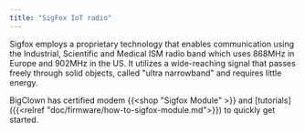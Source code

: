 ```yaml
---
title: "SigFox IoT radio"
---
```


Sigfox employs a proprietary technology that enables communication using the Industrial, Scientific and Medical ISM radio band which uses 868MHz in Europe and 902MHz in the US. It utilizes a wide-reaching signal that passes freely through solid objects, called "ultra narrowband" and requires little energy.

BigClown has certified modem {{<shop "Sigfox Module" >}} and [tutorials]({{<relref "doc/firmware/how-to-sigfox-module.md">}}) to quickly get started.
